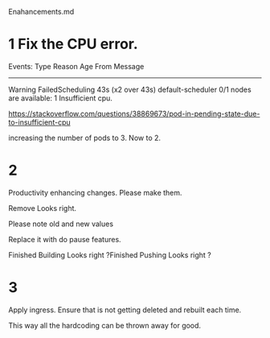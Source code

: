Enahancements.md

# 1 Fix the CPU error.
Events:
  Type     Reason            Age                From               Message
  ----     ------            ----               ----               -------
  Warning  FailedScheduling  43s (x2 over 43s)  default-scheduler  0/1 nodes are available: 1 Insufficient cpu.

  https://stackoverflow.com/questions/38869673/pod-in-pending-state-due-to-insufficient-cpu

  increasing the number of pods to 3. Now to 2.

# 2
Productivity enhancing changes. Please make them.

  Remove Looks right.

Please note old and new values

Replace it with do pause features.

Finished Building Looks right ?Finished Pushing Looks right ?


# 3

Apply ingress. Ensure that is not getting deleted and rebuilt each time.

This way all the hardcoding can be thrown away for good.

